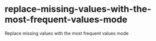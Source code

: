 # replace-missing-values-with-the-most-frequent-values-mode
Replace missing values with the most frequent values mode

